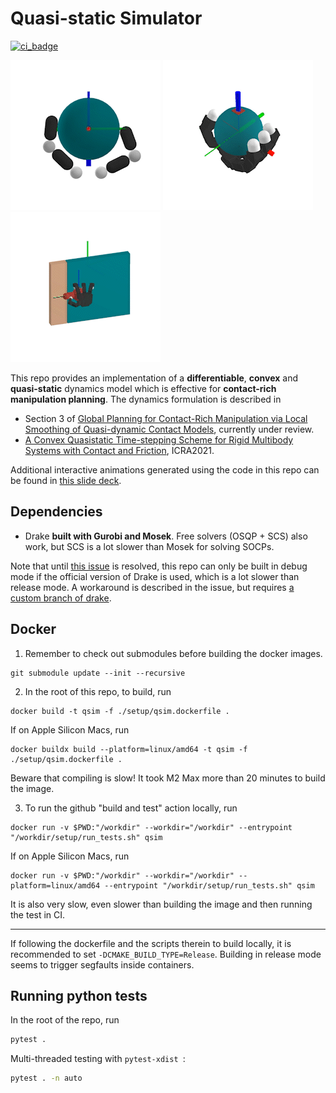 # Quasi-static Simulator
[![ci_badge](https://github.com/pangtao22/quasistatic_simulator/actions/workflows/ci.yml/badge.svg)](https://github.com/pangtao22/quasistatic_simulator/actions)

![](/media/planar_hand.gif) ![](/media/allegro_hand_ball.gif) ![](/media/allegro_hand_door.gif)

This repo provides an implementation of a **differentiable**, **convex** and **quasi-static** dynamics model which is effective for **contact-rich manipulation planning**. The dynamics formulation is described in 
- Section 3 of [Global Planning for Contact-Rich Manipulation via
Local Smoothing of Quasi-dynamic Contact Models](https://arxiv.org/abs/2206.10787), currently under review.
- [A Convex Quasistatic Time-stepping Scheme for Rigid Multibody Systems with Contact and Friction](http://groups.csail.mit.edu/robotics-center/public_papers/Pang20b.pdf), ICRA2021.

Additional interactive animations generated using the code in this repo can be found in [this slide deck](https://slides.com/pang/deck-28a801).

## Dependencies
- Drake **built with Gurobi and Mosek**. Free solvers (OSQP + SCS) also work, but SCS is a lot slower than Mosek for solving SOCPs.

Note that until [this issue](https://github.com/RobotLocomotion/drake-external-examples/issues/216) is resolved, this repo can only be built in debug mode if the official version of Drake is used, which is a lot slower than release mode. A workaround is described in the issue, but requires [a custom branch of drake](https://github.com/pangtao22/drake/tree/my_main).


## Docker
1. Remember to check out submodules before building the docker images.
```
git submodule update --init --recursive
```

2. In the root of this repo, to build, run
```
docker build -t qsim -f ./setup/qsim.dockerfile .
```

If on Apple Silicon Macs, run
```
docker buildx build --platform=linux/amd64 -t qsim -f ./setup/qsim.dockerfile .
```
Beware that compiling is slow! It took M2 Max more than 20 minutes to build the 
image. 

3. To run the github "build and test" action locally, run
```
docker run -v $PWD:"/workdir" --workdir="/workdir" --entrypoint "/workdir/setup/run_tests.sh" qsim
```
If on Apple Silicon Macs, run
```
docker run -v $PWD:"/workdir" --workdir="/workdir" --platform=linux/amd64 --entrypoint "/workdir/setup/run_tests.sh" qsim
```
It is also very slow, even slower than building the image and then running 
the test in CI.

---
If following the dockerfile and the scripts therein to build locally, it is 
recommended to set `-DCMAKE_BUILD_TYPE=Release`. Building in release mode 
seems to trigger segfaults inside containers.   

## Running python tests
In the root of the repo, run 
```bash
pytest .
```
Multi-threaded testing with `pytest-xdist `:
```bash
pytest . -n auto
```
